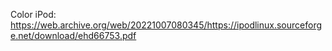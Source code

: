 

Color iPod: https://web.archive.org/web/20221007080345/https://ipodlinux.sourceforge.net/download/ehd66753.pdf